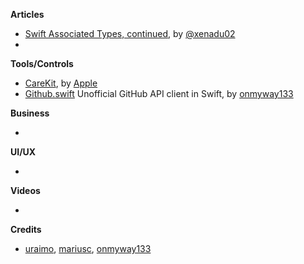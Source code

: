 
**Articles**

* [Swift Associated Types, continued](http://www.russbishop.net/swift-associated-types-cont), by [@xenadu02](https://twitter.com/xenadu02)
* 


**Tools/Controls**

* [CareKit](https://github.com/carekit-apple/CareKit), by [Apple](https://github.com/carekit-apple)
* [Github.swift](https://github.com/onmyway133/github.swift) Unofficial GitHub API client in Swift, by [onmyway133](https://twitter.com/onmyway133)

**Business**

*

**UI/UX**

*

**Videos**

*

**Credits**

* [uraimo](https://github.com/uraimo), [mariusc](https://github.com/mariusc), [onmyway133](https://github.com/onmyway133)

